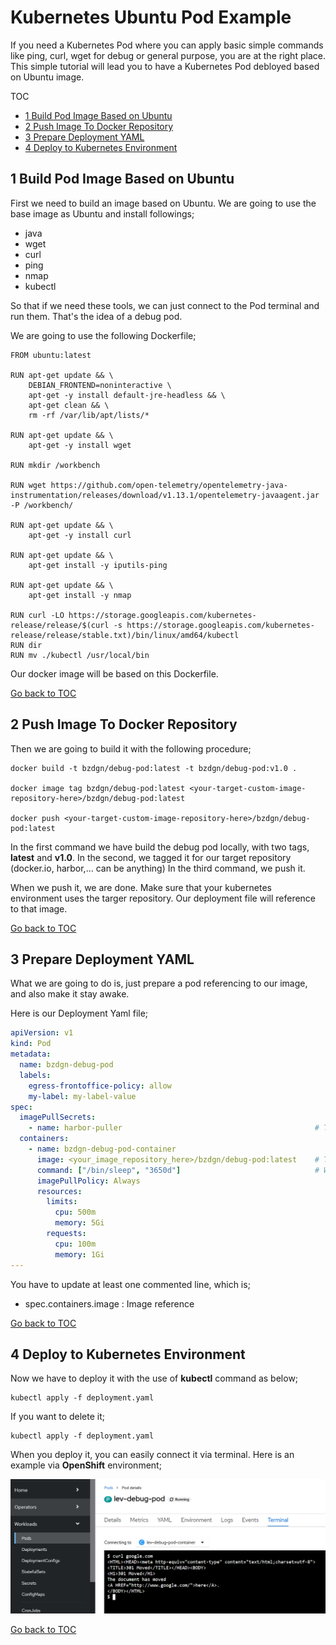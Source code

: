 Kubernetes Ubuntu Pod Example
=============================
If you need a Kubernetes Pod where you can apply basic simple commands like ping, curl, wget for debug or general purpose, you are at the right place. This simple tutorial will lead you to have a Kubernetes Pod debloyed based on Ubuntu image.

TOC
- [1 Build Pod Image Based on Ubuntu](1-build-pod-image-based-on-ubuntu)
- [2 Push Image To Docker Repository](2-push-image-to-docker-repository)
- [3 Prepare Deployment YAML](3-prepare-deployment-yaml)
- [4 Deploy to Kubernetes Environment](4-deploy-to-kubernetes-environment)


1 Build Pod Image Based on Ubuntu
---------------------------------
First we need to build an image based on Ubuntu. We are going to use the base image as Ubuntu and install followings;

- java
- wget
- curl
- ping
- nmap
- kubectl

So that if we need these tools, we can just connect to the Pod terminal and run them. That's the idea of a debug pod.

We are going to use the following Dockerfile;

```
FROM ubuntu:latest

RUN apt-get update && \
    DEBIAN_FRONTEND=noninteractive \
    apt-get -y install default-jre-headless && \
    apt-get clean && \
    rm -rf /var/lib/apt/lists/*

RUN apt-get update && \
    apt-get -y install wget

RUN mkdir /workbench

RUN wget https://github.com/open-telemetry/opentelemetry-java-instrumentation/releases/download/v1.13.1/opentelemetry-javaagent.jar -P /workbench/

RUN apt-get update && \
    apt-get -y install curl

RUN apt-get update && \
    apt-get install -y iputils-ping

RUN apt-get update && \
    apt-get install -y nmap

RUN curl -LO https://storage.googleapis.com/kubernetes-release/release/$(curl -s https://storage.googleapis.com/kubernetes-release/release/stable.txt)/bin/linux/amd64/kubectl
RUN dir
RUN mv ./kubectl /usr/local/bin
```

Our docker image will be based on this Dockerfile.


[Go back to TOC](#toc)


2 Push Image To Docker Repository
---------------------------------
Then we are going to build it with the following procedure;

```
docker build -t bzdgn/debug-pod:latest -t bzdgn/debug-pod:v1.0 .

docker image tag bzdgn/debug-pod:latest <your-target-custom-image-repository-here>/bzdgn/debug-pod:latest

docker push <your-target-custom-image-repository-here>/bzdgn/debug-pod:latest
```

In the first command we have build the debug pod locally, with two tags, **latest** and **v1.0**.
In the second, we tagged it for our target repository (docker.io, harbor,... can be anything)
In the third command, we push it.

When we push it, we are done. Make sure that your kubernetes environment uses the targer repository. Our deployment file will reference to that image.


[Go back to TOC](#toc)


3 Prepare Deployment YAML
-------------------------
What we are going to do is, just prepare a pod referencing to our image, and also make it stay awake.

Here is our Deployment Yaml file;

```yaml
apiVersion: v1
kind: Pod
metadata:
  name: bzdgn-debug-pod
  labels:
    egress-frontoffice-policy: allow
    my-label: my-label-value
spec:
  imagePullSecrets:
    - name: harbor-puller                                           # This will be your image pull secret
  containers:
    - name: bzdgn-debug-pod-container
      image: <your_image_repository_here>/bzdgn/debug-pod:latest    # This will be your image reference
      command: ["/bin/sleep", "3650d"]                              # We keep the Pod alive for 3650 days
      imagePullPolicy: Always
      resources:
        limits:
          cpu: 500m
          memory: 5Gi
        requests:
          cpu: 100m
          memory: 1Gi
---
```

You have to update at least one commented line, which is;

- spec.containers.image : Image reference

[Go back to TOC](#toc)


4 Deploy to Kubernetes Environment
----------------------------------
Now we have to deploy it with the use of **kubectl** command as below;

```
kubectl apply -f deployment.yaml
```

If you want to delete it;

```
kubectl apply -f deployment.yaml
```

When you deploy it, you can easily connect it via terminal. Here is an example via **OpenShift** environment;

![openshift-terminal](https://github.com/bzdgn/kubernetes-ubuntu-pod/blob/master/openshift_terminal.png)


[Go back to TOC](#toc)
